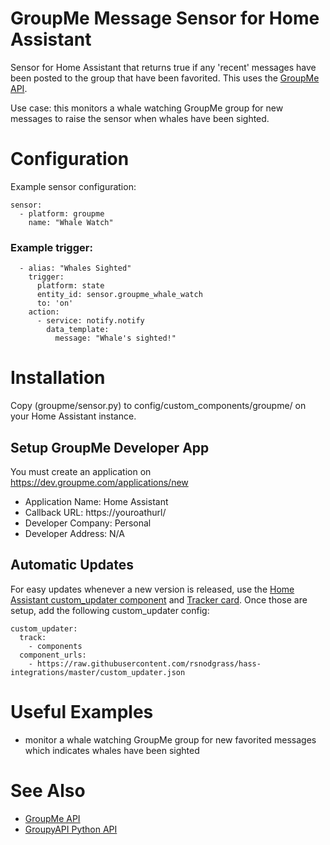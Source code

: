 # GroupMe Message Sensor for Home Assistant

Sensor for Home Assistant that returns true if any 'recent' messages
have been posted to the group that have been favorited. This uses the
[GroupMe API](https://dev.groupme.com).

Use case: this monitors a whale watching GroupMe group for new messages
to raise the sensor when whales have been sighted.

# Configuration

Example sensor configuration:

```
sensor:
  - platform: groupme
    name: "Whale Watch"
```

### Example trigger:

```
  - alias: "Whales Sighted"
    trigger:
      platform: state
      entity_id: sensor.groupme_whale_watch
      to: 'on'
    action:
      - service: notify.notify
        data_template:
          message: "Whale's sighted!"
```

# Installation

Copy (groupme/sensor.py) to config/custom_components/groupme/ on your Home Assistant instance.

## Setup GroupMe Developer App

You must create an application on https://dev.groupme.com/applications/new

* Application Name: Home Assistant
* Callback URL: https://youroathurl/
* Developer Company: Personal
* Developer Address: N/A

## Automatic Updates

For easy updates whenever a new version is released, use the [Home Assistant custom_updater component](https://github.com/custom-components/custom_updater/wiki/Installation) and [Tracker card](https://github.com/custom-cards/tracker-card). Once those are setup, add the following custom_updater config:

```
custom_updater:
  track:
    - components
  component_urls:
    - https://raw.githubusercontent.com/rsnodgrass/hass-integrations/master/custom_updater.json
```

# Useful Examples

* monitor a whale watching GroupMe group for new favorited messages which indicates whales have been sighted

# See Also

* [GroupMe API](https://dev.groupme.com)
* [GroupyAPI Python API](https://pypi.org/project/GroupyAPI/)
